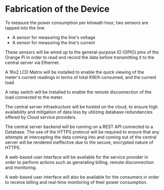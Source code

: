 # Fabrication of the Device

To measure the power consumption per kilowatt-hour, two sensors are tapped into the line:
- A sensor for measuring the line's voltage
- A sensor for measuring the line's current

These sensors will be wired up to the general-purpose IO (GPIO) pins of the Orange Pi in order to read and record the data before transmitting it to the central server via Ethernet.

A 16x2 LCD Matrix will be installed to enable the quick viewing of the meter's current readings in terms of total KW/h consumed, and the current load.

A relay switch will be installed to enable the remote disconnection of the load connected to the meter.

The central server infrastructure will be hosted on the cloud, to ensure high availability and mitigation of data loss by utilizing database redundancies offered by Cloud service providers.

The central server backend will be running on a REST API connected to a Database. The use of the HTTPS protocol will be required to ensure that any attempts at intercepting the data coming into and coming out of the central server will be rendered ineffective due to the secure, encrypted nature of HTTPS.

A web-based user interface will be available for the service provider in order to perform actions such as generating billing, remote disconnection and monitoring.

A web-based user interface will also be available for the consumers in order to receive billing and real-time monitoring of their power consumption.
